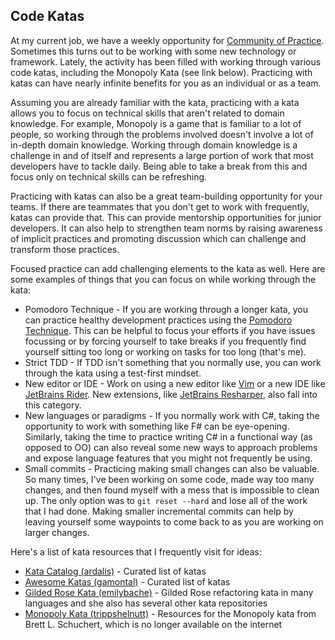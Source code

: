 ## Code Katas

At my current job, we have a weekly opportunity for [Community of Practice](https://en.wikipedia.org/wiki/Community_of_practice). Sometimes this turns out to be working with some new technology or framework. Lately, the activity has been filled with working through various code katas, including the Monopoly Kata (see link below). Practicing with katas can have nearly infinite benefits for you as an individual or as a team.

Assuming you are already familiar with the kata, practicing with a kata allows you to focus on technical skills that aren't related to domain knowledge. For example, Monopoly is a game that is familiar to a lot of people, so working through the problems involved doesn't involve a lot of in-depth domain knowledge.  Working through domain knowledge is a challenge in and of itself and represents a large portion of work that most developers have to tackle daily. Being able to take a break from this and focus only on technical skills can be refreshing.

Practicing with katas can also be a great team-building opportunity for your teams. If there are teammates that you don't get to work with frequently, katas can provide that. This can provide mentorship opportunities for junior developers. It can also help to strengthen team norms by raising awareness of implicit practices and promoting discussion which can challenge and transform those practices.

Focused practice can add challenging elements to the kata as well. Here are some examples of things that you can focus on while working through the kata:

- Pomodoro Technique - If you are working through a longer kata, you can practice healthy development practices using the [Pomodoro Technique](https://en.wikipedia.org/wiki/Pomodoro_Technique). This can be helpful to focus your efforts if you have issues focussing or by forcing yourself to take breaks if you frequently find yourself sitting too long or working on tasks for too long (that's me).
- Strict TDD - If TDD isn't something that you normally use, you can work through the kata using a test-first mindset.
- New editor or IDE - Work on using a new editor like [Vim](https://www.vim.org/) or a new IDE like [JetBrains Rider](https://www.jetbrains.com/rider/). New extensions, like [JetBrains Resharper](https://www.jetbrains.com/resharper/), also fall into this category.
- New languages or paradigms - If you normally work with C#, taking the opportunity to work with something like F# can be eye-opening. Similarly, taking the time to practice writing C# in a functional way (as opposed to OO) can also reveal some new ways to approach problems and expose language features that you might not frequently be using.
- Small commits - Practicing making small changes can also be valuable. So many times, I've been working on some code, made way too many changes, and then found myself with a mess that is impossible to clean up. The only option was to `git reset --hard` and lose all of the work that I had done. Making smaller incremental commits can help by leaving yourself some waypoints to come back to as you are working on larger changes.

Here's a list of kata resources that I frequently visit for ideas:

- [Kata Catalog (ardalis)](https://github.com/ardalis/kata-catalog) - Curated list of katas
- [Awesome Katas (gamontal)](https://github.com/gamontal/awesome-katas) - Curated list of katas
- [Gilded Rose Kata (emilybache)](https://github.com/emilybache/GildedRose-Refactoring-Kata) - Gilded Rose refactoring kata in many languages and she also has several other kata repositories
- [Monopoly Kata (trippshelnutt)](https://github.com/trippshelnutt/monopoly-kata) - Resources for the Monopoly kata from Brett L. Schuchert, which is no longer available on the internet
